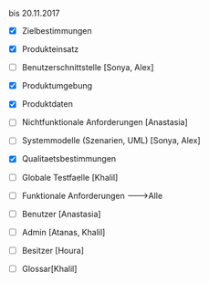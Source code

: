 bis 20.11.2017


  - [x] Zielbestimmungen
  - [x] Produkteinsatz
  - [ ] Benutzerschnittstelle [Sonya, Alex]
  - [x] Produktumgebung
  - [x] Produktdaten
  - [ ] Nichtfunktionale Anforderungen [Anastasia]
  - [ ] Systemmodelle (Szenarien, UML) [Sonya, Alex]
  - [x] Qualitaetsbestimmungen
  - [ ] Globale Testfaelle [Khalil]
 
 - [ ] Funktionale Anforderungen --->Alle
  - [ ] Benutzer [Anastasia]
  - [ ] Admin [Atanas, Khalil]
  - [ ] Besitzer [Houra]
  
 - [ ] Glossar[Khalil]
